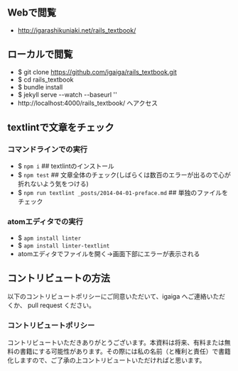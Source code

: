 ## Webで閲覧
- http://igarashikuniaki.net/rails_textbook/

## ローカルで閲覧
- $ git clone https://github.com/igaiga/rails_textbook.git
- $ cd rails_textbook
- $ bundle install
- $ jekyll serve --watch --baseurl ''
- http://localhost:4000/rails_textbook/ へアクセス

## textlintで文章をチェック

### コマンドラインでの実行

- $ `npm i`             ## textlintのインストール
- $ `npm test`          ## 文章全体のチェック(しばらくは数百のエラーが出るので心が折れないよう気をつける)
- $ `npm run textlint _posts/2014-04-01-preface.md`  ## 単独のファイルをチェック

### atomエディタでの実行

- $ `apm install linter`
- $ `apm install linter-textlint`
- atomエディタでファイルを開く→画面下部にエラーが表示される

## コントリビュートの方法
以下のコントリビュートポリシーにご同意いただいて、igaiga へご連絡いただくか、 pull request ください。

### コントリビュートポリシー
コントリビュートいただきありがとうございます。本資料は将来、有料または無料の書籍にする可能性があります。その際には私の名前（と権利と責任）で書籍化しますので、ご了承の上コントリビュートいただければと思います。
